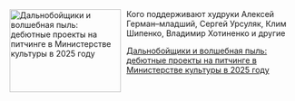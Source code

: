 <!--2025-07-21 12:11:11-->
<div class="yb">
  <div class="rss kino_teatr"><a href="https://www.kino-teatr.ru/blog/y2025/7-21/2110/" title="Дальнобойщики и волшебная пыль: дебютные проекты на питчинге в Министерстве культуры в 2025 году"><img src="https://www.kino-teatr.ru/blog/0/1/2110/poster.jpg" width="196" height="147" align="left" hspace="5" style="margin: 0px 10px 0px 5px" alt="Дальнобойщики и волшебная пыль: дебютные проекты на питчинге в Министерстве культуры в 2025 году"/></a>Кого поддерживают худруки Алексей Герман–младший, Сергей Урсуляк, Клим Шипенко, Владимир Хотиненко и другие <p class="titl"><a href="https://www.kino-teatr.ru/blog/y2025/7-21/2110/">Дальнобойщики и волшебная пыль: дебютные проекты на питчинге в Министерстве культуры в 2025 году</a></p></div>
</div>

